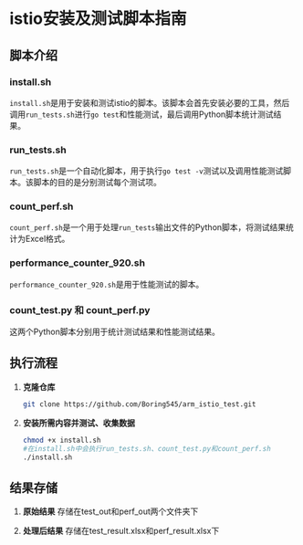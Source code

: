 # istio安装及测试脚本指南

## 脚本介绍

### install.sh
`install.sh`是用于安装和测试istio的脚本。该脚本会首先安装必要的工具，然后调用`run_tests.sh`进行`go test`和性能测试，最后调用Python脚本统计测试结果。

### run_tests.sh
`run_tests.sh`是一个自动化脚本，用于执行`go test -v`测试以及调用性能测试脚本。该脚本的目的是分别测试每个测试项。

### count_perf.sh
`count_perf.sh`是一个用于处理`run_tests`输出文件的Python脚本，将测试结果统计为Excel格式。

### performance_counter_920.sh
`performance_counter_920.sh`是用于性能测试的脚本。

### count_test.py 和 count_perf.py
这两个Python脚本分别用于统计测试结果和性能测试结果。

## 执行流程

1. **克隆仓库**
   ```bash
   git clone https://github.com/Boring545/arm_istio_test.git

2. **安装所需内容并测试、收集数据**
   ```bash
   chmod +x install.sh
   #在install.sh中会执行run_tests.sh、count_test.py和count_perf.sh
   ./install.sh

## 结果存储

1. **原始结果**
   存储在test_out和perf_out两个文件夹下
   
3. **处理后结果**
   存储在test_result.xlsx和perf_result.xlsx下
